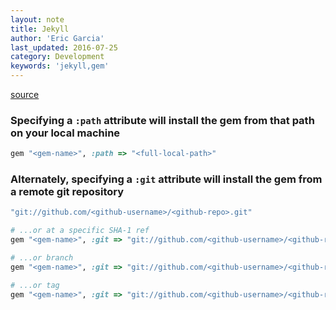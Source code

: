 ```yaml
---
layout: note
title: Jekyll
author: 'Eric Garcia'
last_updated: 2016-07-25
category: Development
keywords: 'jekyll,gem'
---
```


[source](https://stackoverflow.com/a/14636783/2218959)

### Specifying a `:path` attribute will install the gem from that path on your local machine

```ruby
gem "<gem-name>", :path => "<full-local-path>"
```

### Alternately, specifying a `:git` attribute will install the gem from a remote git repository

```ruby
"git://github.com/<github-username>/<github-repo>.git"

# ...or at a specific SHA-1 ref
gem "<gem-name>", :git => "git://github.com/<github-username>/<github-repo>.git", :ref => "bf648a070c"

# ...or branch
gem "<gem-name>", :git => "git://github.com/<github-username>/<github-repo>.git", :branch => "jruby"

# ...or tag
gem "<gem-name>", :git => "git://github.com/<github-username>/<github-repo>.git", :tag => "v0.45.0"
```
